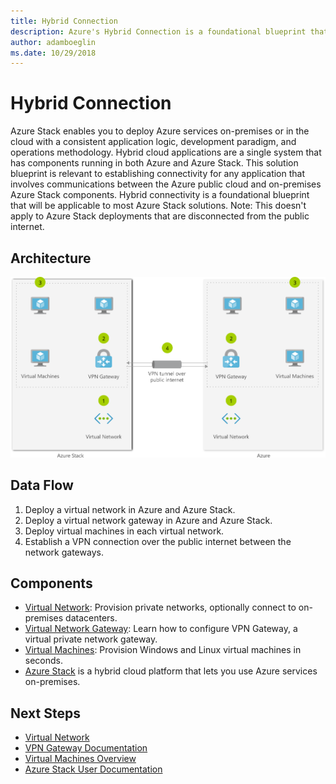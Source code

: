 ```yaml
---
title: Hybrid Connection 
description: Azure's Hybrid Connection is a foundational blueprint that is applicable to most Azure Stack solutions, allowing you to establish connectivity for any application that involves communications between the Azure public cloud and on-premises Azure Stack components.
author: adamboeglin
ms.date: 10/29/2018
---
```

# Hybrid Connection 
Azure Stack enables you to deploy Azure services on-premises or in the cloud with a consistent application logic, development paradigm, and operations methodology.
Hybrid cloud applications are a single system that has components running in both Azure and Azure Stack. This solution blueprint is relevant to establishing connectivity for any application that involves communications between the Azure public cloud and on-premises Azure Stack components. Hybrid connectivity is a foundational blueprint that will be applicable to most Azure Stack solutions.
Note: This doesn't apply to Azure Stack deployments that are disconnected from the public internet.

## Architecture
<img src="media/hybrid-connectivity.svg" alt='architecture diagram' />

## Data Flow
1. Deploy a virtual network in Azure and Azure Stack.
1. Deploy a virtual network gateway in Azure and Azure Stack.
1. Deploy virtual machines in each virtual network.
1. Establish a VPN connection over the public internet between the network gateways.

## Components
* [Virtual Network](href="http://azure.microsoft.com/services/virtual-network/): Provision private networks, optionally connect to on-premises datacenters.
* [Virtual Network Gateway](href="http://azure.microsoft.com/services/vpn-gateway/): Learn how to configure VPN Gateway, a virtual private network gateway.
* [Virtual Machines](href="http://azure.microsoft.com/services/virtual-machines/): Provision Windows and Linux virtual machines in seconds.
* [Azure Stack](http://azure.microsoft.com/overview/azure-stack/) is a hybrid cloud platform that lets you use Azure services on-premises.

## Next Steps
* [Virtual Network](https://docs.microsoft.com/azure/virtual-network)
* [VPN Gateway Documentation](https://docs.microsoft.com/azure/vpn-gateway)
* [Virtual Machines Overview](href="http://azure.microsoft.com/services/virtual-machines/)
* [Azure Stack User Documentation](https://docs.microsoft.com/azure/azure-stack/user)